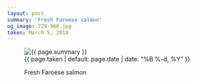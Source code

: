 ```yaml
---
layout: post
summary: 'Fresh Faroese salmon'
og_image: 729-960.jpg
taken: March 5, 2018
---
```


<figure class="post" data-src="{{ site.assets_url }}/{{ page.og_image }}">
<img alt="{{ page.summary }}" sizes="(min-width: 700px) 50vw, calc(100vw - 2rem)" src="{{ site.assets_url }}/729-480.jpg" srcset="{{ site.assets_url }}/729-240.jpg 240w, {{ site.assets_url }}/729-480.jpg 480w, {{ site.assets_url }}/729-720.jpg 720w, {{ site.assets_url }}/729-960.jpg 960w"/>
<figcaption>
<time>{{ page.taken | default: page.date | date: "%B %-d, %Y" }}</time>
<p>Fresh Faroese salmon</p>
</figcaption>
</figure>

